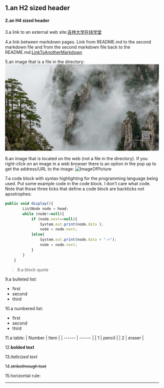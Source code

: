 ## 1.an H2 sized header

#### 2.an H4 sized header

3.a link to an external web site:[吉林大学在线学堂](http://jlu.fy.chaoxing.com/portal)

4.a link between markdown pages. Link from README.md to the second markdown file and from the second markdown file back to the README.md:[LinkToAnotherMarkdown](AnotherMarkdown.md)

5.an image that is a file in the directory:
![ImageofHuangMountain](https://github.com/RosieChurchill/Homework1/blob/main/ImageOfHuangMountain.jpg)

6.an image that is located on the web (not a file in the directory). If you right-click on an image in a web browser there is an option in the pop up to get the address/URL to the image:
![ImageOfPicture](https://gimg2.baidu.com/image_search/src=http%3A%2F%2Fup.enterdesk.com%2Fedpic_source%2F9e%2F73%2F69%2F9e7369d71ba4baf4b43e9aeda82e9bf3.jpg&refer=http%3A%2F%2Fup.enterdesk.com&app=2002&size=f9999,10000&q=a80&n=0&g=0n&fmt=auto?sec=1651210517&t=bb07f880b4f1a5097f96754c667276f7)

7.a code block with syntax highlighting for the programming language being used. Put some example code in the code block. I don't care what code. Note that those three ticks that define a code block are backticks not apostrophes:
```javascript
public void display(){
        ListNode node = head;
        while (node!=null){
            if (node.next==null){
                System.out.print(node.data );
                node = node.next;
            }else{
                System.out.print(node.data + "->");
                node = node.next;
            }
        }
    }
```
> 8.a block quote

9.a bulleted list:
* first
* second
* third

10.a numbered list:
- first
- second
- third

11.a table:
| Number | Item   |
| ------ | ------ |
| 1      | pencil |
| 2      | eraser |

12.**bolded text**

13.*italicized text*

14.~~strikethrough text~~

15.horizontal rule:
***	

